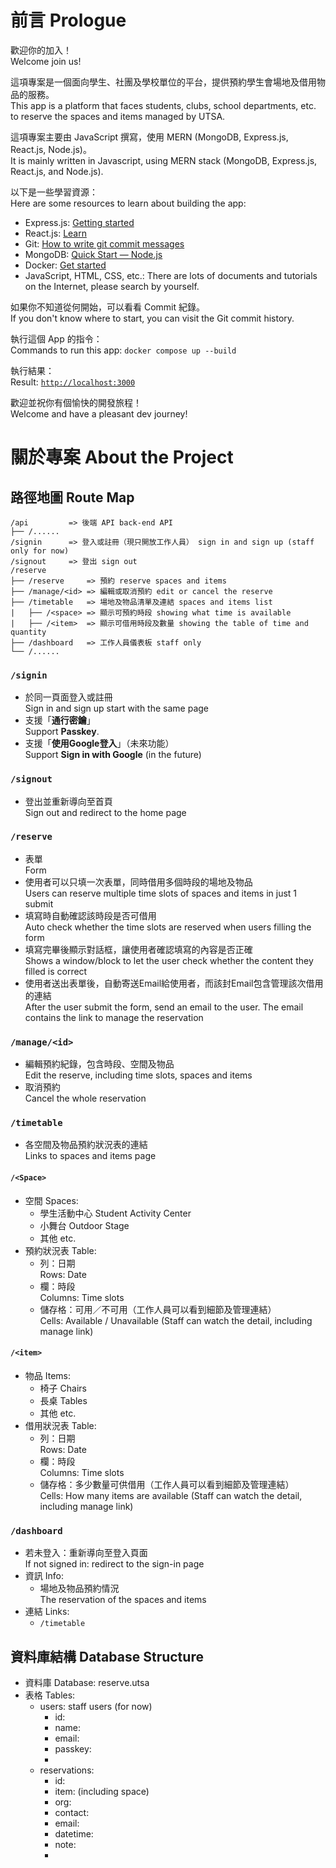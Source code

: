 # 前言 Prologue
歡迎你的加入！  
Welcome join us!  

這項專案是一個面向學生、社團及學校單位的平台，提供預約學生會場地及借用物品的服務。  
This app is a platform that faces students, clubs, school departments, etc. to reserve the spaces and items managed by UTSA.   

這項專案主要由 JavaScript 撰寫，使用 MERN (MongoDB, Express.js, React.js, Node.js)。  
It is mainly written in Javascript, using MERN stack (MongoDB, Express.js, React.js, and Node.js).  

以下是一些學習資源：  
Here are some resources to learn about building the app:
- Express.js: [Getting started](https://expressjs.com/en/starter/installing.html)
- React.js: [Learn](https://react.dev/learn)
- Git: [How to write git commit messages](https://wadehuanglearning.blogspot.com/2019/05/commit-commit-commit-why-what-commit.html)
- MongoDB: [Quick Start — Node.js](https://www.mongodb.com/docs/drivers/node/current/quick-start/)
- Docker: [Get started](https://docs.docker.com/get-started/)
- JavaScript, HTML, CSS, etc.: There are lots of documents and tutorials on the Internet, please search by yourself.

如果你不知道從何開始，可以看看 Commit 紀錄。  
If you don't know where to start, you can visit the Git commit history.  

執行這個 App 的指令：  
Commands to run this app: `docker compose up --build`

執行結果：  
Result: [`http://localhost:3000`](http://localhost:3000)  

歡迎並祝你有個愉快的開發旅程！  
Welcome and have a pleasant dev journey!  

# 關於專案 About the Project
## 路徑地圖 Route Map
```
/api         => 後端 API back-end API
├── /......
/signin      => 登入或註冊（現只開放工作人員） sign in and sign up (staff only for now)
/signout     => 登出 sign out
/reserve
├── /reserve     => 預約 reserve spaces and items
├── /manage/<id> => 編輯或取消預約 edit or cancel the reserve
├── /timetable   => 場地及物品清單及連結 spaces and items list
|   ├── /<space> => 顯示可預約時段 showing what time is available
|   ├── /<item>  => 顯示可借用時段及數量 showing the table of time and quantity
├── /dashboard   => 工作人員儀表板 staff only
└── /......
```

### `/signin`
- 於同一頁面登入或註冊  
  Sign in and sign up start with the same page
- 支援「**通行密鑰**」  
  Support **Passkey**.
- 支援「**使用Google登入**」（未來功能）  
  Support **Sign in with Google** (in the future)

### `/signout`
- 登出並重新導向至首頁  
  Sign out and redirect to the home page

### `/reserve`
- 表單  
  Form
- 使用者可以只填一次表單，同時借用多個時段的場地及物品  
  Users can reserve multiple time slots of spaces and items in just 1 submit
- 填寫時自動確認該時段是否可借用  
  Auto check whether the time slots are reserved when users filling the form
- 填寫完畢後顯示對話框，讓使用者確認填寫的內容是否正確  
  Shows a window/block to let the user check whether the content they filled is correct
- 使用者送出表單後，自動寄送Email給使用者，而該封Email包含管理該次借用的連結  
  After the user submit the form, send an email to the user. The email contains the link to manage the reservation

### `/manage/<id>`
- 編輯預約紀錄，包含時段、空間及物品  
  Edit the reserve, including time slots, spaces and items
- 取消預約  
  Cancel the whole reservation

### `/timetable`
- 各空間及物品預約狀況表的連結  
  Links to spaces and items page

#### `/<Space>`
- 空間 Spaces:
    - 學生活動中心 Student Activity Center
    - 小舞台 Outdoor Stage
    - 其他 etc.
- 預約狀況表 Table:
    - 列：日期  
      Rows: Date
    - 欄：時段  
      Columns: Time slots
    - 儲存格：可用／不可用（工作人員可以看到細節及管理連結）  
      Cells: Available / Unavailable (Staff can watch the detail, including manage link)
    
#### `/<item>`
- 物品 Items:
    - 椅子 Chairs
    - 長桌 Tables
    - 其他 etc.
- 借用狀況表 Table:
    - 列：日期  
      Rows: Date
    - 欄：時段  
      Columns: Time slots
    - 儲存格：多少數量可供借用（工作人員可以看到細節及管理連結）  
      Cells: How many items are available (Staff can watch the detail, including manage link)

### `/dashboard`
- 若未登入：重新導向至登入頁面  
  If not signed in: redirect to the sign-in page
- 資訊 Info:
    - 場地及物品預約情況  
      The reservation of the spaces and items
- 連結 Links:
    - `/timetable`

## 資料庫結構 Database Structure
- 資料庫 Database: reserve.utsa
- 表格 Tables:
    - users: staff users (for now)
        - id: 
        - name:
        - email:
        - passkey:
        - 
    - reservations: 
        - id:
        - item: (including space)
        - org:
        - contact:
        - email:
        - datetime:
        - note: 
        - 
